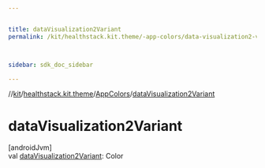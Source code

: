 ```yaml
---


title: dataVisualization2Variant
permalink: /kit/healthstack.kit.theme/-app-colors/data-visualization2-variant.html



sidebar: sdk_doc_sidebar

---
```



//[kit](/kit.html)/[healthstack.kit.theme](../index.html)/[AppColors](index.html)/[dataVisualization2Variant](data-visualization2-variant.html)



# dataVisualization2Variant



[androidJvm]\
val [dataVisualization2Variant](data-visualization2-variant.html): Color






